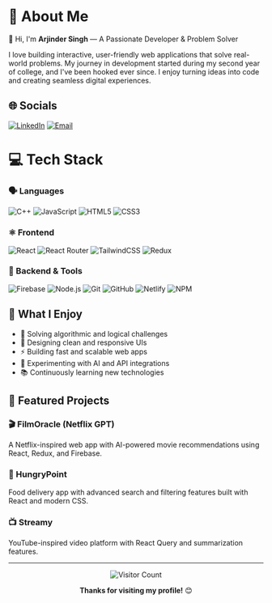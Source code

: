 # 💫 About Me

👋 Hi, I'm **Arjinder Singh** — A Passionate Developer & Problem Solver

I love building interactive, user-friendly web applications that solve real-world problems. My journey in development started during my second year of college, and I've been hooked ever since. I enjoy turning ideas into code and creating seamless digital experiences.

## 🌐 Socials
[![LinkedIn](https://img.shields.io/badge/LinkedIn-0077B5?style=for-the-badge&logo=linkedin&logoColor=white)]([https://linkedin.com/in/yourprofile](https://www.linkedin.com/in/arjinder-singh-67457b24a))
[![Email](https://img.shields.io/badge/Email-D14836?style=for-the-badge&logo=gmail&logoColor=white)](mailto:arjinderpurba02@gmail.com)

# 💻 Tech Stack

### 🗣️ Languages
![C++](https://img.shields.io/badge/c++-%2300599C.svg?style=for-the-badge&logo=c%2B%2B&logoColor=white)
![JavaScript](https://img.shields.io/badge/javascript-%23323330.svg?style=for-the-badge&logo=javascript&logoColor=%23F7DF1E)
![HTML5](https://img.shields.io/badge/html5-%23E34F26.svg?style=for-the-badge&logo=html5&logoColor=white)
![CSS3](https://img.shields.io/badge/css3-%231572B6.svg?style=for-the-badge&logo=css3&logoColor=white)

### ⚛️ Frontend
![React](https://img.shields.io/badge/react-%2320232a.svg?style=for-the-badge&logo=react&logoColor=%2361DAFB)
![React Router](https://img.shields.io/badge/React_Router-CA4245?style=for-the-badge&logo=react-router&logoColor=white)
![TailwindCSS](https://img.shields.io/badge/tailwindcss-%2338B2AC.svg?style=for-the-badge&logo=tailwind-css&logoColor=white)
![Redux](https://img.shields.io/badge/redux-%23593d88.svg?style=for-the-badge&logo=redux&logoColor=white)

### 🔧 Backend & Tools
![Firebase](https://img.shields.io/badge/firebase-%23039BE5.svg?style=for-the-badge&logo=firebase)
![Node.js](https://img.shields.io/badge/node.js-6DA55F?style=for-the-badge&logo=node.js&logoColor=white)
![Git](https://img.shields.io/badge/git-%23F05033.svg?style=for-the-badge&logo=git&logoColor=white)
![GitHub](https://img.shields.io/badge/github-%23121011.svg?style=for-the-badge&logo=github&logoColor=white)
![Netlify](https://img.shields.io/badge/netlify-%23000000.svg?style=for-the-badge&logo=netlify&logoColor=#00C7B7)
![NPM](https://img.shields.io/badge/NPM-%23CB3837.svg?style=for-the-badge&logo=npm&logoColor=white)

## 🌟 What I Enjoy
- 🧠 Solving algorithmic and logical challenges
- 🎨 Designing clean and responsive UIs
- ⚡ Building fast and scalable web apps
- 🤖 Experimenting with AI and API integrations
- 📚 Continuously learning new technologies

## 🚀 Featured Projects

### 🎬 FilmOracle (Netflix GPT)
A Netflix-inspired web app with AI-powered movie recommendations using React, Redux, and Firebase.

### 🍔 HungryPoint
Food delivery app with advanced search and filtering features built with React and modern CSS.

### 📺 Streamy
YouTube-inspired video platform with React Query and summarization features.

---

<div align="center">
  
![Visitor Count](https://visitcount.itsvg.in/api?id=ArjinderSingh&label=Profile%20Views&color=0&icon=6&pretty=false)

**Thanks for visiting my profile!** 😊

</div>
